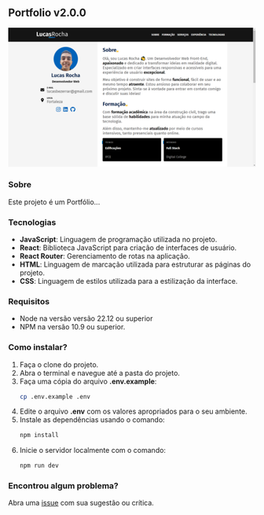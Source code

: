 ## Portfolio v2.0.0

![Imagem do projeto](./src/assets/images/projeto.png)

### Sobre

Este projeto é um Portfólio...

### Tecnologias

- **JavaScript**: Linguagem de programação utilizada no projeto.
- **React**: Biblioteca JavaScript para criação de interfaces de usuário.
- **React Router**: Gerenciamento de rotas na aplicação.
- **HTML**: Linguagem de marcação utilizada para estruturar as páginas do projeto.
- **CSS**: Linguagem de estilos utilizada para a estilização da interface.

### Requisitos

- Node na versão versão 22.12 ou superior
- NPM na versão 10.9 ou superior.

### Como instalar?

1. Faça o clone do projeto.
2. Abra o terminal e navegue até a pasta do projeto.
3. Faça uma cópia do arquivo **.env.example**:
   ```bash
   cp .env.example .env
   ```
4. Edite o arquivo **.env** com os valores apropriados para o seu ambiente.
5. Instale as dependências usando o comando:
   ```bash
   npm install
   ```
6. Inicie o servidor localmente com o comando:
   ```bash
   npm run dev
   ```

### Encontrou algum problema?

Abra uma [issue](https://github.com/lucasrochabz/portifolio/issues) com sua sugestão ou crítica.
